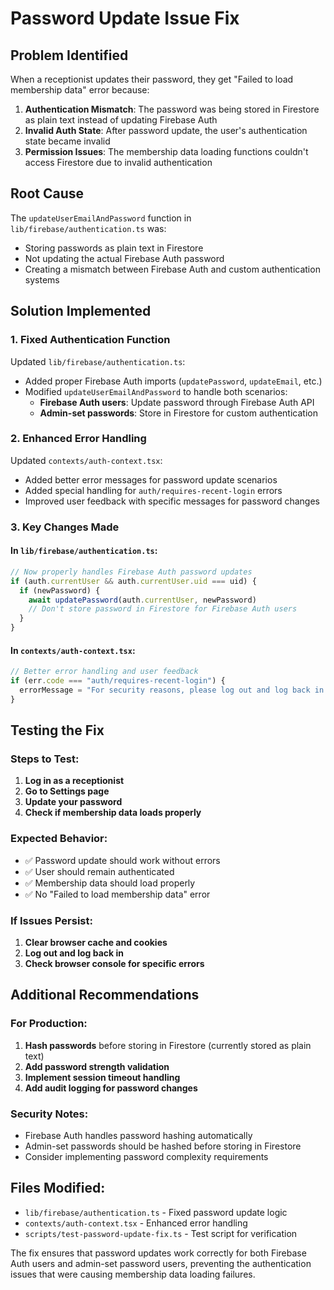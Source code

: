 # Password Update Issue Fix

## Problem Identified
When a receptionist updates their password, they get "Failed to load membership data" error because:

1. **Authentication Mismatch**: The password was being stored in Firestore as plain text instead of updating Firebase Auth
2. **Invalid Auth State**: After password update, the user's authentication state became invalid
3. **Permission Issues**: The membership data loading functions couldn't access Firestore due to invalid authentication

## Root Cause
The `updateUserEmailAndPassword` function in `lib/firebase/authentication.ts` was:
- Storing passwords as plain text in Firestore
- Not updating the actual Firebase Auth password
- Creating a mismatch between Firebase Auth and custom authentication systems

## Solution Implemented

### 1. Fixed Authentication Function
Updated `lib/firebase/authentication.ts`:
- Added proper Firebase Auth imports (`updatePassword`, `updateEmail`, etc.)
- Modified `updateUserEmailAndPassword` to handle both scenarios:
  - **Firebase Auth users**: Update password through Firebase Auth API
  - **Admin-set passwords**: Store in Firestore for custom authentication

### 2. Enhanced Error Handling
Updated `contexts/auth-context.tsx`:
- Added better error messages for password update scenarios
- Added special handling for `auth/requires-recent-login` errors
- Improved user feedback with specific messages for password changes

### 3. Key Changes Made

#### In `lib/firebase/authentication.ts`:
```typescript
// Now properly handles Firebase Auth password updates
if (auth.currentUser && auth.currentUser.uid === uid) {
  if (newPassword) {
    await updatePassword(auth.currentUser, newPassword)
    // Don't store password in Firestore for Firebase Auth users
  }
}
```

#### In `contexts/auth-context.tsx`:
```typescript
// Better error handling and user feedback
if (err.code === "auth/requires-recent-login") {
  errorMessage = "For security reasons, please log out and log back in before changing your password."
}
```

## Testing the Fix

### Steps to Test:
1. **Log in as a receptionist**
2. **Go to Settings page**
3. **Update your password**
4. **Check if membership data loads properly**

### Expected Behavior:
- ✅ Password update should work without errors
- ✅ User should remain authenticated
- ✅ Membership data should load properly
- ✅ No "Failed to load membership data" error

### If Issues Persist:
1. **Clear browser cache and cookies**
2. **Log out and log back in**
3. **Check browser console for specific errors**

## Additional Recommendations

### For Production:
1. **Hash passwords** before storing in Firestore (currently stored as plain text)
2. **Add password strength validation**
3. **Implement session timeout handling**
4. **Add audit logging for password changes**

### Security Notes:
- Firebase Auth handles password hashing automatically
- Admin-set passwords should be hashed before storing in Firestore
- Consider implementing password complexity requirements

## Files Modified:
- `lib/firebase/authentication.ts` - Fixed password update logic
- `contexts/auth-context.tsx` - Enhanced error handling
- `scripts/test-password-update-fix.ts` - Test script for verification

The fix ensures that password updates work correctly for both Firebase Auth users and admin-set password users, preventing the authentication issues that were causing membership data loading failures.




